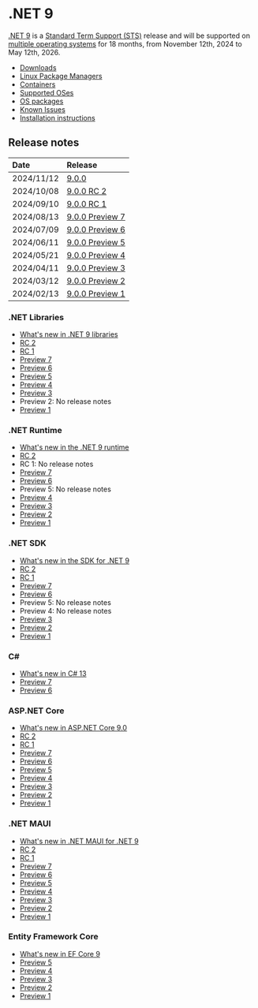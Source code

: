 # .NET 9

[.NET 9](https://aka.ms/dotnet/9/preview1) is a [Standard Term Support (STS)](../../release-policies.md) release and will be supported on [multiple operating systems](supported-os.md) for 18 months, from November 12th, 2024 to May 12th, 2026.

- [Downloads](https://dotnet.microsoft.com/download/dotnet/9.0)
- [Linux Package Managers](https://learn.microsoft.com/dotnet/core/install/linux)
- [Containers](https://hub.docker.com/_/microsoft-dotnet)
- [Supported OSes](supported-os.md)
- [OS packages](./os-packages.md)
- [Known Issues](known-issues.md)
- [Installation instructions](install.md)

## Release notes

| Date | Release |
| :-- | :-- |
| 2024/11/12 | [9.0.0](./9.0.0/9.0.0.md) |
| 2024/10/08 | [9.0.0 RC 2](preview/rc2/README.md) |
| 2024/09/10 | [9.0.0 RC 1](preview/rc1/README.md) |
| 2024/08/13 | [9.0.0 Preview 7](preview/preview7/README.md) |
| 2024/07/09 | [9.0.0 Preview 6](preview/preview6/README.md) |
| 2024/06/11 | [9.0.0 Preview 5](preview/preview5/README.md) |
| 2024/05/21 | [9.0.0 Preview 4](preview/preview4/README.md) |
| 2024/04/11 | [9.0.0 Preview 3](preview/preview3/README.md) |
| 2024/03/12 | [9.0.0 Preview 2](preview/preview2/README.md) |
| 2024/02/13 | [9.0.0 Preview 1](preview/preview1/README.md) |

### .NET Libraries

* [What's new in .NET 9 libraries](https://learn.microsoft.com/dotnet/core/whats-new/dotnet-9/overview#net-libraries)
* [RC 2](preview/rc2/libraries.md)
* [RC 1](preview/rc1/libraries.md)
* [Preview 7](preview/preview7/libraries.md)
* [Preview 6](preview/preview6/libraries.md)
* [Preview 5](preview/preview5/libraries.md)
* [Preview 4](preview/preview4/libraries.md)
* [Preview 3](preview/preview3/libraries.md)
* Preview 2: No release notes
* [Preview 1](preview/preview1/libraries.md)

### .NET Runtime

* [What's new in the .NET 9 runtime](https://learn.microsoft.com/dotnet/core/whats-new/dotnet-9/runtime)
* [RC 2](preview/rc2/runtime.md)
* RC 1: No release notes
* [Preview 7](preview/preview7/runtime.md)
* [Preview 6](preview/preview6/runtime.md)
* Preview 5: No release notes
* [Preview 4](preview/preview4/runtime.md)
* [Preview 3](preview/preview3/runtime.md)
* [Preview 2](preview/preview2/runtime.md)
* [Preview 1](preview/preview1/runtime.md)

### .NET SDK

* [What's new in the SDK for .NET 9](https://learn.microsoft.com/dotnet/core/whats-new/dotnet-9/sdk)
* [RC 2](preview/rc2/sdk.md)
* [RC 1](preview/rc1/sdk.md)
* [Preview 7](preview/preview7/sdk.md)
* [Preview 6](preview/preview6/sdk.md)
* Preview 5: No release notes
* Preview 4: No release notes
* [Preview 3](preview/preview3/sdk.md)
* [Preview 2](preview/preview2/sdk.md)
* [Preview 1](preview/preview1/sdk.md)

### C\#

* [What's new in C# 13](https://learn.microsoft.com/dotnet/csharp/whats-new/csharp-13)
* [Preview 7](preview/preview7/csharp.md)
* [Preview 6](preview/preview6/csharp.md)

### ASP.NET Core

* [What's new in ASP.NET Core 9.0](https://learn.microsoft.com/aspnet/core/release-notes/aspnetcore-9.0)
* [RC 2](preview/rc2/aspnetcore.md)
* [RC 1](preview/rc1/aspnetcore.md)
* [Preview 7](preview/preview7/aspnetcore.md)
* [Preview 6](preview/preview6/aspnetcore.md)
* [Preview 5](preview/preview5/aspnetcore.md)
* [Preview 4](preview/preview4/aspnetcore.md)
* [Preview 3](preview/preview3/aspnetcore.md)
* [Preview 2](preview/preview2/aspnetcore.md)
* [Preview 1](preview/preview1/aspnetcore.md)

### .NET MAUI

* [What's new in .NET MAUI for .NET 9](https://learn.microsoft.com/dotnet/maui/whats-new/dotnet-9)
* [RC 2](preview/rc2/dotnetmaui.md)
* [RC 1](preview/rc1/dotnetmaui.md)
* [Preview 7](preview/preview7/dotnetmaui.md)
* [Preview 6](preview/preview6/dotnetmaui.md)
* [Preview 5](preview/preview5/dotnetmaui.md)
* [Preview 4](preview/preview4/dotnetmaui.md)
* [Preview 3](preview/preview3/dotnetmaui.md)
* [Preview 2](preview/preview2/dotnetmaui.md)
* [Preview 1](preview/preview1/dotnetmaui.md)

### Entity Framework Core

* [What's new in EF Core 9](https://learn.microsoft.com/ef/core/what-is-new/ef-core-9.0/whatsnew)
* [Preview 5](preview/preview5/efcoreanddata.md)
* [Preview 4](preview/preview4/efcoreanddata.md)
* [Preview 3](preview/preview3/efcoreanddata.md)
* [Preview 2](preview/preview2/efcoreanddata.md)
* [Preview 1](preview/preview1/efcoreanddata.md)
